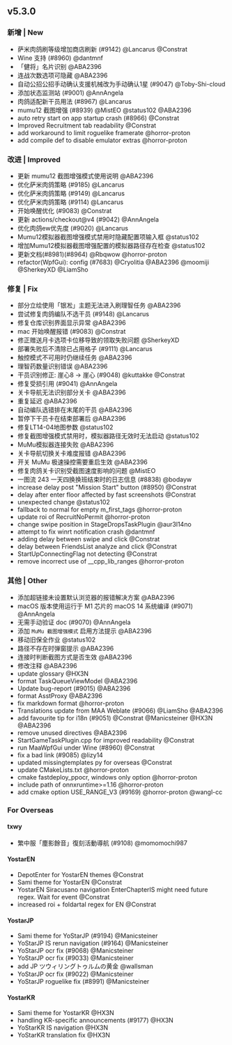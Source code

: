 ## v5.3.0

### 新增 | New

* 萨米肉鸽刷等级增加商店刷新 (#9142) @Lancarus @Constrat
* Wine 支持 (#8960) @dantmnf
* 「健将」名片识别 @ABA2396
* 连战次数选项可隐藏 @ABA2396
* 自动公招公招手动确认支援机械改为手动确认1星 (#9047) @Toby-Shi-cloud
* 添加状态监测站 (#9001) @AnnAngela
* 肉鸽适配新干员用法 (#8967) @Lancarus
* mumu12 截图增强 (#8939) @MistEO @status102 @ABA2396
* auto retry start on app startup crash (#8966) @Constrat
* Improved Recruitment tab readability @Constrat
* add workaround to limit roguelike framerate @horror-proton
* add compile def to disable emulator extras @horror-proton

### 改进 | Improved

* 更新 mumu12 截图增强模式使用说明 @ABA2396
* 优化萨米肉鸽策略 (#9185) @Lancarus
* 优化萨米肉鸽策略 (#9149) @Lancarus
* 优化萨米肉鸽策略 (#9114) @Lancarus
* 开始唤醒优化 (#9083) @Constrat
* 更新 actions/checkout@v4 (#9042) @AnnAngela
* 优化肉鸽ew优先度 (#9020) @Lancarus
* Mumu12模拟器截图增强模式禁用时隐藏配置项输入框 @status102
* 增加Mumu12模拟器截图增强配置的模拟器路径存在检查 @status102
* 更新文档(#8981)(#8964) @Rbqwow @horror-proton
* refactor(WpfGui): config (#7683) @Cryolitia @ABA2396 @moomiji @SherkeyXD @LiamSho

### 修复 | Fix

* 部分立绘使用「银凇」主题无法进入刷理智任务 @ABA2396
* 尝试修复肉鸽编队不选干员 (#9148) @Lancarus
* 修复仓库识别界面显示异常 @ABA2396
* mac 开始唤醒报错 (#9083) @Constrat
* 修正赠送月卡选项卡位移导致的领取失败问题 @SherkeyXD
* 部署失败后不清除已占用格子 (#9111) @Lancarus
* 触控模式不可用时仍继续任务 @ABA2396
* 理智药数量识别错误 @ABA2396
* 干员识别修正: 崖心8 -> 崖心 (#9048) @kuttakke @Constrat
* 修复受损引用 (#9041) @AnnAngela
* 关卡导航无法识别部分关卡 @ABA2396
* 重复延迟 @ABA2396
* 自动编队选错排在末尾的干员 @ABA2396
* 暂停下干员卡在结束部署后 @ABA2396
* 修复LT14-04地图参数 @status102
* 修复截图增强模式禁用时，模拟器路径无效时无法启动 @status102
* MuMu模拟器连接失败 @ABA2396
* 关卡导航切换关卡难度报错 @ABA2396
* 开关 MuMu 极速操控需要重启生效 @ABA2396
* 修复肉鸽关卡识别受截图速度影响的问题 @MistEO
* 一图流 243 一天四换换班结束时的日志信息 (#8838) @bodayw
* increase delay post "Mission Start" button (#8950) @Constrat
* delay after enter floor affected by fast screenshots @Constrat
* unexpected change @status102
* fallback to normal for empty m_first_tags @horror-proton
* update roi of RecruitNoPermit @horror-proton
* change swipe position in StageDropsTaskPlugin @aur3l14no
* attempt to fix winrt notification crash @dantmnf
* adding delay between swipe and click @Constrat
* delay between FriendsList analyze and click @Constrat
* StartUpConnectingFlag not detecting @Constrat
* remove incorrect use of __cpp_lib_ranges @horror-proton

### 其他 | Other

* 添加超链接未设置默认浏览器的报错解决方案 @ABA2396
* macOS 版本使用运行于 M1 芯片的 macOS 14 系统编译 (#9071) @AnnAngela
* 无需手动验证 doc (#9070) @AnnAngela
* 添加 `MuMu 截图增强模式` 启用方法提示 @ABA2396
* 移动旧保全作业 @status102
* 路径不存在时弹窗提示 @ABA2396
* 连接时判断截图方式是否生效 @ABA2396
* 修改注释 @ABA2396
* update glossary @HX3N
* format TaskQueueViewModel @ABA2396
* Update bug-report (#9015) @ABA2396
* format AsstProxy @ABA2396
* fix markdown format @horror-proton
* Translations update from MAA Weblate (#9066) @LiamSho @ABA2396
* add favourite tip for i18n (#9051) @Constrat @Manicsteiner @HX3N @ABA2396
* remove unused directives @ABA2396
* StartGameTaskPlugin.cpp for improved readability @Constrat
* run MaaWpfGui under Wine (#8960) @Constrat
* fix a bad link (#9085) @lizy14
* updated missingtemplates py for overseas @Constrat
* update CMakeLists.txt @horror-proton
* cmake fastdeploy_ppocr, windows only option @horror-proton
* include path of onnxruntime>=1.16 @horror-proton
* add cmake option USE_RANGE_V3 (#9169) @horror-proton @wangl-cc

### For Overseas

#### txwy

* 繁中服「塵影餘音」復刻活動導航 (#9108) @momomochi987

#### YostarEN

* DepotEnter for YostarEN themes @Constrat
* Sami theme for YostarEN @Constrat
* YostarEN Siracusano navigation EnterChapterIS might need future regex. Wait for event @Constrat
* increased roi + foldartal regex for EN @Constrat

#### YostarJP

* Sami theme for YoStarJP (#9194) @Manicsteiner
* YoStarJP IS rerun navigation (#9164) @Manicsteiner
* YoStarJP ocr fix (#9068) @Manicsteiner
* YoStarJP ocr fix (#9033) @Manicsteiner
* add JP ツウィリングトゥルムの黄金 @wallsman
* YoStarJP ocr fix (#9022) @Manicsteiner
* YoStarJP roguelike fix (#8991) @Manicsteiner

#### YostarKR

* Sami theme for YostarKR @HX3N
* handling KR-specific announcements (#9177) @HX3N
* YoStarKR IS navigation @HX3N
* YoStarKR translation fix @HX3N
